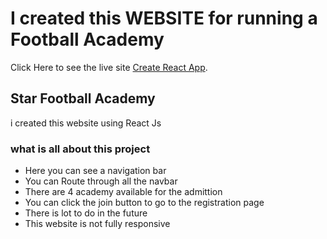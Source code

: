 # I created this WEBSITE for running a Football Academy 

Click Here to see the live site [Create React App](https://protyoy-assignment-9.netlify.app/).

## Star Football Academy

i created this website using React Js

### what is all about this project
* Here you can see a navigation bar
* You can Route through all the navbar
* There are 4 academy available for the admittion
* You can click the join button to go to the registration page
* There is lot to do in the future
* This website is not fully responsive

